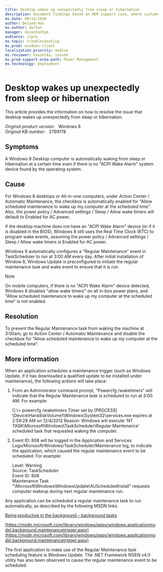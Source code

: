 ```yaml
---
title: Desktop wakes up unexpectedly from sleep or hibernation
description: Document findings based on OEM support case, where customer observed unexpected wake behavior. Provide information on how to track down the source of wake events, and related information.
ms.date: 09/14/2020
author: Deland-Han
ms.author: delhan 
manager: dscontentpm
audience: itpro
ms.topic: troubleshooting
ms.prod: windows-client
localization_priority: medium
ms.reviewer: kaushika, steved
ms.prod-support-area-path: Power Management
ms.technology: Deployment
---
```

# Desktop wakes up unexpectedly from sleep or hibernation

This article provides the information on how to resolve the issue that desktop wakes up unexpectedly from sleep or hibernation.

_Original product version:_ &nbsp; Windows 8  
_Original KB number:_ &nbsp; 2799178

## Symptoms

A Windows 8 Desktop computer is automatically waking from sleep or hibernation at a certain time even if there is no "ACPI Wake Alarm" system device found by the operating system. 

## Cause

For Windows 8 desktops or All-in-one computers, under Action Center / Automatic Maintenance, the checkbox is automatically enabled for "Allow scheduled maintenance to wake up my computer at the scheduled time". Also, the power policy / Advanced settings / Sleep / Allow wake timers will default to Enabled for AC power. 

If the desktop machine does not have an "ACPI Wake Alarm" device (or if it is disabled in the BIOS), Windows 8 still uses the Real Time Clock (RTC) to program wake events, assuming the power policy / Advanced settings / Sleep / Allow wake timers is Enabled for AC power.

Windows 8 automatically configures a "Regular Maintenance" event in TaskScheduler to run at 3:00 AM every day. After initial installation of Window 8, Windows Update is preconfigured to initiate the regular maintenance task and wake event to ensure that it is run.

>[!NOTE]
 On mobile computers, if there is no "ACPI Wake Alarm" device detected, Windows 8 disables "allow wake timers" on all in-box power plans, and "Allow scheduled maintenance to wake up my computer at the scheduled time" is not enabled.

## Resolution

To prevent the Regular Maintenance task from waking the machine at 3:00am, go to Action Center / Automatic Maintenance and disable the checkbox for "Allow scheduled maintenance to wake up my computer at the scheduled time".

## More information

When an application schedules a maintenance trigger (such as Windows Update, if it has downloaded a qualified update to be installed under maintenance), the following actions will take place:

1. From an Administrator command prompt, "Powercfg /waketimers" will indicate that the Regular Maintenance task is scheduled to run at 3:00 AM. For example:

    C:\\> powercfg /waketimers
Timer set by [PROCESS] \Device\HarddiskVolume1\Windows\System32\services.exe expires at 2:59:29 AM on 12/4/2012
 Reason: Windows will execute 'NT TASK\Microsoft\Windows\TaskScheduler\Regular Maintenance' scheduled task that requested waking the computer.

2. Event ID: 808 will be logged in the Application and Services Logs/Microsoft/Windows/TaskScheduler/Maintenance log, to indicate the application, which caused the regular maintenance event to be scheduled. For example:

    Level: Warning  
    Source: TaskScheduler  
    Event ID: 808  
    Maintenance Task "\Microsoft\Windows\WindowsUpdate\AUScheduledInstall" requests computer wakeup during next regular maintenance run.

Any application can be scheduled a regular maintenance task to run automatically, as described by the following MSDN links.

[Being productive in the background – background tasks](/archive/blogs/windowsappdev/being-productive-in-the-background-background-tasks)

[https://msdn.microsoft.com/library/windows/apps/windows.applicationmodel.background.maintenancetrigger.aspx](https://msdn.microsoft.com/library/windows/apps/windows.applicationmodel.background.maintenancetrigger.aspx)  

The first application to make use of the Regular Maintenance task scheduling feature is Windows Update. The .NET Framework NGEN v4.0 utility has also been observed to cause the regular maintenance event to be scheduled.
